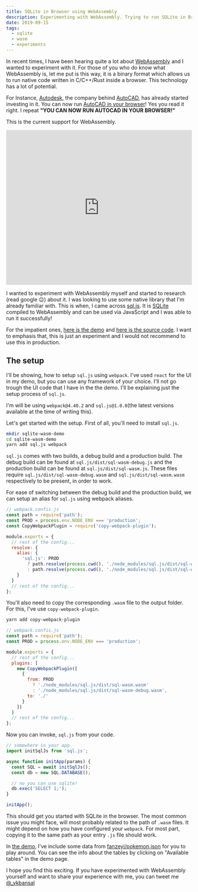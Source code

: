 ```yaml
---
title: SQLite in Browser using WebAssembly
description: Experimenting with WebAssembly. Trying to run SQLite in Browser.
date: 2019-09-15
tags:
  - sqlite
  - wasm
  - experiments
---
```


In recent times, I have been hearing quite a lot about [WebAssembly](https://webassembly.org/) and I wanted to experiment with it. For those of you who do know what WebAssembly is, let me put is this way, it is a binary format which allows us to run native code written in C/C++/Rust inside a browser. This technology has a lot of potential.

For Instance, [Autodesk](https://en.wikipedia.org/wiki/Autodesk), the company behind [AutoCAD](https://en.wikipedia.org/wiki/AutoCAD),
has already started investing in it. You can now run [AutoCAD in your browser](https://web.autocad.com/)!
Yes you read it right. I repeat **"YOU CAN NOW RUN AUTOCAD IN YOUR BROWSER!"**

This is the current support for WebAssembly.

<iframe src="https://caniuse.bitsofco.de/embed/index.html?feat=wasm&amp;periods=future_1,current,past_1,past_2&amp;accessible-colours=false" frameborder="0" width="100%" height="420px" kwframeid="9"></iframe>

I wanted to experiment with WebAssembly myself and started to research (read google 😉) about it.
I was looking to use some native library that I'm already familiar with. This is when, I came across [sql.js](https://github.com/kripken/sql.js/).
It is [SQLite](https://www.sqlite.org/index.html) compiled to WebAssembly and can be used via JavaScript
and I was able to run it successfully!

For the impatient ones, [here is the demo](https://vkbansal.github.io/sqlite-wasm-demo/) and [here is the source code](https://github.com/vkbansal/sqlite-wasm-demo).
I want to emphasis that, this is just an experiment and I would not recommend to use this in production.

## The setup

I'll be showing, how to setup `sql.js` using `webpack`. I've used `react` for the UI in my demo, but you
can use any framework of your choice. I'll not go trough the UI code that I have in the the demo.
I'll be explaining just the setup process of `sql.js`.

I'm will be using `webpack@4.40.2` and `sql.js@1.0.0`(the latest versions available at the time of writing this).

Let's get started with the setup. First of all, you'll need to install `sql.js`.

```bash
mkdir sqlite-wasm-demo
cd sqlite-wasm-demo
yarn add sql.js webpack
```

`sql.js` comes with two builds, a debug build and a production build. The debug build can be found
at `sql.js/dist/sql-wasm-debug.js` and the production build can be found at `sql.js/dist/sql-wasm.js`.
These files require `sql.js/dist/sql-wasm-debug.wasm` and `sql.js/dist/sql-wasm.wasm` respectively
to be present, in order to work.

For ease of switching between the debug build and the production build, we can setup an alias for `sql.js`
using webpack aliases.

```js
// webpack.confis.js
const path = require('path');
const PROD = process.env.NODE_ENV === 'production';
const CopyWebpackPlugin = require('copy-webpack-plugin');

module.exports = {
  // rest of the config...
  resolve: {
    alias: {
      'sql.js': PROD
        ? path.resolve(process.cwd(), './node_modules/sql.js/dist/sql-wasm.js')
        : path.resolve(process.cwd(), './node_modules/sql.js/dist/sql-wasm-debug.js')
    }
  }
  // rest of the config...
};
```

You'll also need to copy the corresponding `.wasm` file to the output folder. For this, I've use `copy-webpack-plugin`.

```bash
yarn add copy-webpack-plugin
```

```js
// webpack.confis.js
const path = require('path');
const PROD = process.env.NODE_ENV === 'production';

module.exports = {
  // rest of the config...
  plugins: [
    new CopyWebpackPlugin([
      {
        from: PROD
          ? './node_modules/sql.js/dist/sql-wasm.wasm'
          : './node_modules/sql.js/dist/sql-wasm-debug.wasm',
        to: './'
      }
    ])
  ]
  // rest of the config...
};
```

Now you can invoke, `sql.js` from your code.

```js
// somewhere in your app
import initSqlJs from 'sql.js';

async function initApp(params) {
  const SQL = await initSqlJs();
  const db = new SQL.DATABASE();

  // no you can use sqlite!
  db.exec('SELECT 1;');
}

initApp();
```

This should get you started with SQLite in the browser. The most common issue you might face, will most probably
related to the path of `.wasm` files. It might depend on how you have configured your `webpack`. For most part,
copying it to the same path as your entry `.js` file should work.

In [the demo](https://vkbansal.me/sqlite-wasm-demo/), I've include some data from [fanzeyi/pokemon.json](https://github.com/fanzeyi/pokemon.json)
for you to play around. You can see the info about the tables by clicking on "Available tables" in the demo page.

I hope you find this exciting. If you have experimented with WebAssembly yourself and want to share your experience with me,
you can tweet me [@\_vkbansal](https://twitter.com/_vkbansal)
